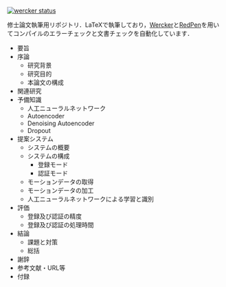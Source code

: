 [![wercker status](https://app.wercker.com/status/438554d6a8aa9c2c16dbdb7c1123589e/s/master "wercker status")](https://app.wercker.com/project/byKey/438554d6a8aa9c2c16dbdb7c1123589e)

修士論文執筆用リポジトリ．LaTeXで執筆しており，[Wercker](https://app.wercker.com)と[RedPen](https://github.com/redpen-cc/redpen)を用いてコンパイルのエラーチェックと文書チェックを自動化しています．

* 要旨
* 序論
  * 研究背景
  * 研究目的
  * 本論文の構成
* 関連研究
* 予備知識
  * 人工ニューラルネットワーク
  * Autoencoder
  * Denoising Autoencoder
  * Dropout
* 提案システム
  * システムの概要
  * システムの構成
    * 登録モード
    * 認証モード
  * モーションデータの取得
  * モーションデータの加工
  * 人工ニューラルネットワークによる学習と識別
* 評価
  * 登録及び認証の精度
  * 登録及び認証の処理時間
* 結論
  * 課題と対策
  * 総括
* 謝辞
* 参考文献・URL等
* 付録
